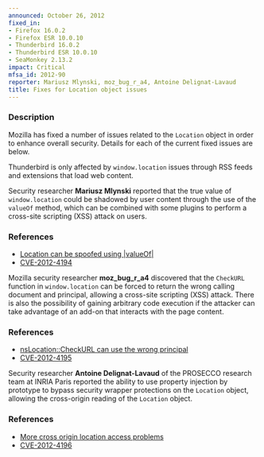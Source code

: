 ```yaml
---
announced: October 26, 2012
fixed_in:
- Firefox 16.0.2
- Firefox ESR 10.0.10
- Thunderbird 16.0.2
- Thunderbird ESR 10.0.10
- SeaMonkey 2.13.2
impact: Critical
mfsa_id: 2012-90
reporter: Mariusz Mlynski, moz_bug_r_a4, Antoine Delignat-Lavaud
title: Fixes for Location object issues
---
```


<h3>Description</h3>

<p>Mozilla has fixed a number of issues related to the <code>Location</code> object in order to enhance overall security. Details for each of the current fixed issues are below.

</p><p class="note">Thunderbird is only affected by <code>window.location</code> issues through RSS feeds and extensions that load web content.</p>

<p>Security researcher <strong>Mariusz Mlynski</strong> reported that the true value of <code>window.location</code> could be shadowed by user content through the use of the <code>valueOf</code> method, which can be combined with some plugins to perform a cross-site scripting (XSS) attack on users. 
</p>

<h3>References</h3>
<ul>
  <li><a href="https://bugzilla.mozilla.org/show_bug.cgi?id=800666">
      Location can be spoofed using |valueOf|</a></li>
  <li><a href="http://cve.mitre.org/cgi-bin/cvename.cgi?name=CVE-2012-4194" class="ex-ref">CVE-2012-4194</a></li>
</ul>


<p>Mozilla security researcher <strong>moz_bug_r_a4</strong> discovered that the <code>CheckURL</code> function in <code>window.location</code> can be forced to return the wrong calling document and principal, allowing a cross-site scripting (XSS) attack. There is also the possibility of gaining arbitrary code execution if the attacker can take advantage of an add-on that interacts with the page content.
</p>

<h3>References</h3>
<ul>
  <li><a href="https://bugzilla.mozilla.org/show_bug.cgi?id=793121">
      nsLocation::CheckURL can use the wrong principal</a></li>
  <li><a href="http://cve.mitre.org/cgi-bin/cvename.cgi?name=CVE-2012-4195" class="ex-ref">CVE-2012-4195</a></li>
</ul>


<p>Security researcher <strong>Antoine Delignat-Lavaud</strong> of the PROSECCO research team at INRIA Paris reported the ability to use property injection by prototype to bypass security wrapper protections on the <code>Location</code> object, allowing the cross-origin reading of the <code>Location</code> object.

</p><h3>References</h3>
<ul>
  <li><a href="https://bugzilla.mozilla.org/show_bug.cgi?id=802557">
      More cross origin location access problems</a></li>
  <li><a href="http://cve.mitre.org/cgi-bin/cvename.cgi?name=CVE-2012-4196" class="ex-ref">CVE-2012-4196</a></li>
</ul>




